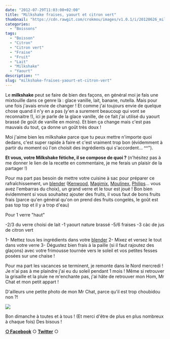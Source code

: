 ```yaml
---
date: "2012-07-29T11:03:00+02:00"
title: "Milkshake fraises, yaourt et citron vert"
thumbnail: "https://cdn.rawgit.com/crokmou/images/v1.0.1/i/20120626_milkshake_fraise_yaourt_citron_0008.jpg"
categories:
  - "Boissons"
tags:
  - "Boisson"
  - "Citron"
  - "Citron vert"
  - "Fraise"
  - "Fruit"
  - "Lait"
  - "Milkshake"
  - "Yaourt"
description: ""
slug: "milkshake-fraises-yaourt-et-citron-vert"
---
```


Le **milkshake** peut se faire de bien des façons, en général moi je fais une mixtouille dans ce genre là : glace vanille, lait, banane, nutella. Mais pour une fois j'avais envie de changer ! Et comme j'ai toujours envie de quelque chose quand il n'y en a pas (y'en a surement beaucoup qui vont se reconnaitre !), ici je parle de la glace vanille, de ce fait j'ai utilisé du yaourt brassé (le goût de vanille en moins). Et bien ça change mais c'est pas mauvais du tout, ça donne un goût très doux !

Moi j'aime bien les milkshake parce que tu peux mettre n'importe quoi dedans, c'est super rapide à faire et c'est vraiment trop bon (évidemment à partir du moment où l'on choisit des ingrédients qui s'accordent... ^^").

**Et vous, votre Milkshake fétiche, il se compose de quoi ?** (n'hésitez pas à me donner le lien de la recette en commentaire, je me ferais un plaisir de la partager !)

Pour ma part pas besoin de mettre votre cuisine à sac pour préparer ce rafraîchissement, un [blender](http://www.rueducommerce.fr/m/pl/malid:9633603) ([Kenwood](http://www.rueducommerce.fr/~kenwood), [Magimix](http://www.rueducommerce.fr/~magimix), [Moulinex](http://www.rueducommerce.fr/~moulinex), [Philips](http://www.rueducommerce.fr/~philips)... vous avez l'embarras du choix), un grand verre et le tour est joué ! Bon bien évidemment si vous souhaitez ajouter des fruits, il vous faut de bons fruits frais (parce qu'en général qu'on on prend des fruits congelés, le goût est pas top top et il y a trop d'eau)

Pour 1 verre "haut"

-2/3 du verre choisi de lait -1 yaourt nature brassé -5/6 fraises -3 càc de jus de citron vert

1- Mettez tous les ingrédients dans votre [blender](http://www.rueducommerce.fr/m/pl/malid:9633603) 2- Mixez et versez le tout dans votre verre 3- Dégustez bien frais à la paille (si il faut rajoutez des glaçons) avec votre frimousse tournée vers le soleil et vos petites fesses posées sur une chaise !

Pour ma part les vacances se terminent, je remonte dans le Nord mercredi ! Je n'ai pas à me plaindre j'ai eu du soleil pendant 1 mois ! Même si retrouver la grisaille et la pluie ne m'enchante pas, j'ai hâte de retrouver mon Hom, Mr Chat et mon petit appart !

D'ailleurs une petite photo de mon Mr Chat, parce qu'il est trop choubidou non ?!

[![](http://3.bp.blogspot.com/--pfOF4vECfU/UBUIxg8WNgI/AAAAAAAACww/e_-e0AntWgA/s400/481985_373430912724107_1787087041_n.jpg)](http://3.bp.blogspot.com/--pfOF4vECfU/UBUIxg8WNgI/AAAAAAAACww/e_-e0AntWgA/s1600/481985_373430912724107_1787087041_n.jpg)

Bon dimanche à toutes et à tous ! (Et merci d'être de plus en plus nombreux à chaque fois) Des bisous !

[**○<span style="font-size: xx-small; margin: 0px; outline: 0px; padding: 0px;"><span style="font-family: Arial, Helvetica, sans-serif; margin: 0px; outline: 0px; padding: 0px;"> </span></span>Facebook**](https://www.facebook.com/pages/CroKMou/148093255259077) ○ [**Twitter**](https://twitter.com/Crokmou) ○